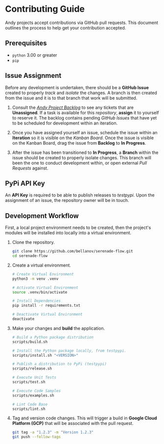 # Contributing Guide

Andy projects accept contributions via GitHub pull requests. This document outlines the process
to help get your contribution accepted.

## Prerequisites

- `python` 3.00 or greater
- `pip`

## Issue Assignment

Before any development is undertaken, there should be a **GitHub Issue** created to properly *track* and *isolate* the changes. A branch is then created from the issue and it is to that branch that work will be submitted.

1. Consult the *[Andy Project Backlog](https://github.com/users/bellanov/projects/18/views/6)* to see any tickets that are **Unassigned**. If a task is available for this *repository*, **assign** it to yourself to reserve it. The backlog contains pending *GitHub Issues* that have yet to be scheduled for development within an iteration.

2. Once you have assigned yourself an issue, schedule the issue within an **Iteration** so it is visible on the *Kanban Board*. Once the issue is visible on the Kanban Board, drag the issue from **Backlog** to **In Progress**.

3. After the issue has been transitioned to **In Progress**, a **Branch** within the issue should be created to properly isolate changes. This branch will been the one to conduct development within, or open external *Pull Requests* against.

## PyPi API Key

An **API Key** is required to be able to publish releases to *testpypi*. Upon the assignment of an issue, the repository owner will be in touch.

## Development Workflow

First, a local project environment needs to be created, then the project's modules will be installed into locally into a virtual environment.

1. Clone the repository.

   ```sh
   git clone https://github.com/bellanov/serenade-flow.git
   cd serenade-flow
   ```

2. Create a virtual environment.

   ```sh
   # Create Virtual Environment
   python3 -m venv .venv

   # Activate Virtual Environment
   source .venv/bin/activate

   # Install Dependencies
   pip install -r requirements.txt 

   # Deactivate Virtual Environment
   deactivate
   ```

3. Make your changes and **build** the application.

   ```sh
   # Build a Python package distribution
   scripts/build.sh

   # Install the Python package locally, from testpypi.
   scripts/install.sh "<VERSION>"

   # Publish a distribution to PyPi (testpypi)
   scripts/release.sh

   # Execute Unit Tests
   scripts/test.sh

   # Execute Code Samples
   scripts/examples.sh

   # Lint Code Base
   scripts/lint.sh
   ```

4. Tag and version code changes. This will trigger a build in **Google Cloud Platform (GCP)** that will be associated with the pull request.

   ```sh
   git tag -a "1.2.3" -m "Version 1.2.3"
   git push --follow-tags
   ```